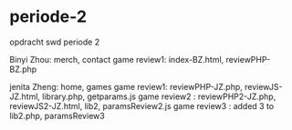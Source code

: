 # periode-2
opdracht swd periode 2

Binyi Zhou: merch, contact
    game review1: index-BZ.html, reviewPHP-BZ.php


jenita Zheng: home, games
    game review1: reviewPHP-JZ.php, reviewJS-JZ.html, library.php, getparams.js <!-- rainworld, stardew, little nightmares, omori -->
    game review2 : reviewPHP2-JZ.php, reviewJS2-JZ.html, lib2, paramsReview2.js <!-- stray, banana, p5, assassin's creed -->
    game review3 : added 3 to lib2.php, paramsReview3
   
